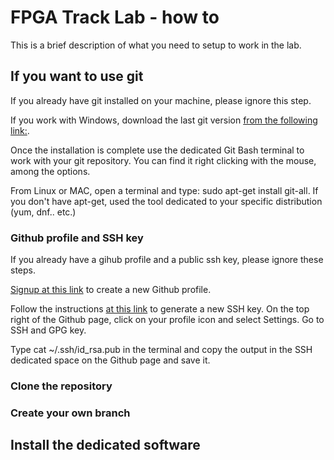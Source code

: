 # FPGA Track Lab - how to

This is a brief description of what you need to setup to work in the lab.

## If you want to use git

If you already have git installed on your machine, please ignore this step.

If you work with Windows, download the last git version [from the following link:](https://git-scm.com/downloads).

Once the installation is complete use the dedicated Git Bash terminal to work with your git repository.
You can find it right clicking with the mouse, among the options.

From Linux or MAC, open a terminal and type: sudo apt-get install git-all.
If you don't have apt-get, used the tool dedicated to your specific distribution (yum, dnf.. etc.)

### Github profile and SSH key
If you already have a gihub profile and a public ssh key, please ignore these steps.

[Signup at this link](https://github.com/) to create a new Github profile.

Follow the instructions [at this link](https://docs.github.com/en/github/authenticating-to-github/connecting-to-github-with-ssh/generating-a-new-ssh-key-and-adding-it-to-the-ssh-agent?utm_source=Blog#generating-a-new-ssh-key)
to generate a new SSH key.
On the top right of the Github page, click on your profile icon and select Settings. Go to SSH and GPG key.

Type cat ~/.ssh/id_rsa.pub
in the terminal and copy the output in the SSH dedicated space on the Github page and save it.

### Clone the repository

### Create your own branch

## Install the dedicated software
